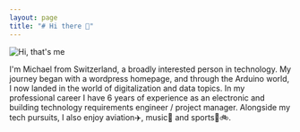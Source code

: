 ```yaml
---
layout: page
title: "# Hi there 👋"
---
```


<img src="{{ '/assets/images/MichaelBieri.png' | relative_url }}" alt="Hi, that's me" class="home_portrait">


I'm Michael from Switzerland, a broadly interested person in technology.
My journey began with a wordpress homepage, and through the Arduino world,
I now landed in the world of digitalization and data topics.
In my professional career I have 6 years of experience as an electronic and building technology requirements engineer / project manager.
Alongside my tech pursuits, I also enjoy aviation✈️, music🎺 and sports🧭🚲.
